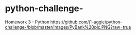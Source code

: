 # python-challenge-
Homework 3 - Python
https://github.com/j1-aggie/python-challenge-/blob/master/images/PyBank%20pic.PNG?raw=true
